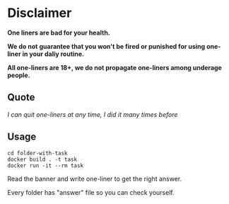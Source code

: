 # Disclaimer
**One liners are bad for your health.**

**We do not guarantee that you won't be fired or punished for using one-liner in your daliy routine.**

**All one-liners are 18+, we do not propagate one-liners among underage people.**

## Quote
*I can quit one-liners at any time, I did it many times before*


## Usage

`cd folder-with-task`  
`docker build . -t task`  
`docker run -it --rm task`

Read the banner and write one-liner to get the right answer. 

Every folder has "answer" file so you can check yourself.


